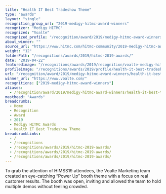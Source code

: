 ```yaml
---
title: "Health IT Best Tradeshow Theme"
type: "awards"
layout: "single"
recognition_group_url: "2019-medigy-hitmc-award-winners"
recognizer: "Medigy HITMC"
recognized: "Voalte"
recognized_profile: "/recognition/award/2019/medigy-hitmc-award-winners/health-it-best-tradeshow-theme"
about_winner: ""
source_url: "https://www.hitmc.com/hitmc-community/2019-medigy-hitmc-award-winners/"
weight: "12"
folderPath: "/recognitions/awards/2019/hitmc-2019-awards/"
date: "2019-04-22"
featuredimage: "/recognitions/awards/2019/recognition/voalte-medigy-hitmc-2019-best-tradeshow-theme-of-the-year.jpg"
profileimage: "/recognitions/awards/2019/profile/health-it-best-tradeshow-theme.jpg"
url: "/recognition/award/2019/medigy-hitmc-award-winners/health-it-best-tradeshow-theme"
winner_url: "https://www.voalte.com/"
recognitions: ["2019-medigy-hitmc-award-winners"]
aliases:
  - /recognition/award/2019/medigy-hitmc-award-winners/health-it-best-tradeshow-theme
masthead: "Awards"
breadcrumbs:
  - Home
  - Recognition
  - Award
  - 2019
  - Medigy HITMC Awards
  - Health IT Best Tradeshow Theme
breadcrumbLinks:
  - /
  - /recognitions
  - /recognitions/awards/2019/hitmc-2019-awards/
  - /recognitions/awards/2019/hitmc-2019-awards/
  - /recognitions/awards/2019/hitmc-2019-awards/
---
```


To grab the attention of HIMSS19 attendees, the Voalte Marketing team created an eye-catching “Power Up” booth theme with a focus on real customer results. The booth was open, inviting and allowed the team to hold multiple demos without feeling crowded.
